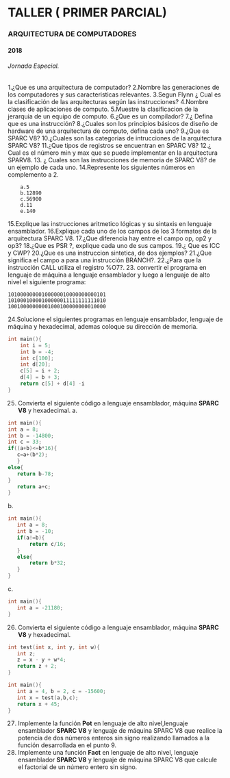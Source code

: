 # TALLER ( PRIMER PARCIAL)
### ARQUITECTURA DE COMPUTADORES
#### 2018
###### Jornada Especial.
1.¿Que es una arquitectura de computador?
2.Nombre las generaciones de los computadores y sus caracteristicas relevantes.
3.Segun Flynn ¿ Cual es la clasificación de las arquitecturas según las instrucciones?
4.Nombre clases de aplicaciones de computo.
5.Muestre la clasificacion de la jerarquia de un equipo de computo.
6.¿Que es un compilador?
7.¿ Defina que es una instrucción?
8.¿Cuales son los principios básicos de diseño de hardware de una arquitectura de computo, defina cada uno?
9.¿Que es SPARC V8?
10.¿Cuales son las categorias de intrucciones de la arquitectura SPARC V8?
11.¿Que tipos de registros se encuentran en SPARC V8?
12.¿ Cual es el número min y max que se puede implementar en la arquitectura SPARV8.
13. ¿ Cuales son las instrucciones de memoria de SPARC V8? de un ejemplo de cada uno.
14.Represente los siguientes números en complemento a 2.
```
	a.5
	b.12890
	c.56900
	d.11
	e.140
```
15.Explique las instrucciones aritmetico lógicas y su sintaxis en lenguaje ensamblador.
16.Explique cada uno de los campos de los 3 formatos de la arquitectura SPARC V8.
17.¿Que diferencia hay entre el campo op, op2 y op3?
18.¿Que es PSR ?, explique cada uno de sus campos.
19.¿ Que es ICC y CWP?
20.¿Que es una instruccion sintetica, de dos ejemplos?
21.¿Que significa el campo a para una instrucción BRANCH?.
22.¿Para que la instrucción CALL utiliza el registro %O7?.
23. convertir el programa en lenguaje de máquina a lenguaje ensamblador y luego a lenguaje de alto nivel el siguiente programa:
```
10100000000100000010000000000101
10100010000100000011111111111010
10010000000001000100000000010000
```
24.Solucione el siguientes programas en lenguaje ensamblador, lenguaje de máquina y hexadecimal, ademas coloque su dirección de memoria.
```c
int main(){
	int i = 5; 
	int b = -4;
	int c[100];
	int d[20];
	c[5] = i + 2;
	d[4] = b + 3;
	return c[5] + d[4] -i
}
```

25. Convierta el siguiente código a lenguaje ensamblador, máquina **SPARC V8** y hexadecimal.
a.
 ```c
 int main(){
 int a = 8;
 int b = -14800;
 int c = 33; 
 if((a+b)<=b*16){
 	c=a+(b*2);
	}
else{
	return b-78;
}
	return a+c;
}
 ```

b.
 ```c
int main(){
	int a = 8;
	int b = -10;
	if(a!=b){
		return c/16;
	}
	else{
		return b*32;
	}
}
```
c.

 ```c
int main(){
	int a = -21180;
}
```

26. Convierta el siguiente código a lenguaje ensamblador, máquina **SPARC V8** y hexadecimal.
 ```c
int test(int x, int y, int w){
	int z;
	z = x - y + w*4;
	return z + 2;
}

int main(){
	int a = 4, b = 2, c = -15600;
	int x = test(a,b,c);
	return x + 45;
}
 ```

27. Implemente la función **Pot** en lenguaje de alto nivel,lenguaje ensamblador **SPARC V8** y lenguaje de máquina SPARC V8 que realice la potencia de dos números enteros sin signo realizando llamados a la función desarrollada en el punto 9.
28. Implemente una función **Fact** en lenguaje de alto nivel, lenguaje ensamblador **SPARC V8** y lenguaje de máquina SPARC V8 que calcule el factorial de un número entero sin signo.

